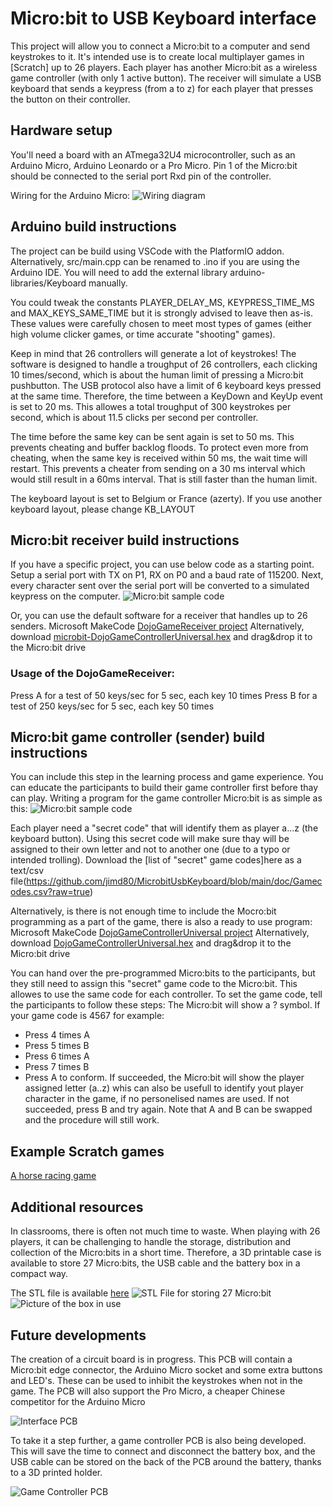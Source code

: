 # Micro:bit to USB Keyboard interface
This project will allow you to connect a Micro:bit to a computer and send keystrokes to it. It's intended use is to create local multiplayer games in [Scratch] up to 26 players. Each player has another Micro:bit as a wireless game controller (with only 1 active button). The receiver will simulate a USB keyboard that sends a keypress (from a to z) for each player that presses the button on their controller.

## Hardware setup
You'll need a board with an ATmega32U4 microcontroller, such as an Arduino Micro, Arduino Leonardo or a Pro Micro. Pin 1 of the Micro:bit should be connected to the serial port Rxd pin of the controller.

Wiring for the Arduino Micro:
![Wiring diagram](https://github.com/jimd80/MicrobitUsbKeyboard/blob/main/doc/Microbit%20to%20arduino%20micro%20connection.png?raw=true)

## Arduino build instructions
The project can be build using VSCode with the PlatformIO addon. Alternatively, src/main.cpp can be renamed to .ino if you are using the Arduino IDE. You will need to add the external library arduino-libraries/Keyboard manually.

You could tweak the constants PLAYER_DELAY_MS, KEYPRESS_TIME_MS and MAX_KEYS_SAME_TIME but it is strongly advised to leave then as-is. These values were carefully chosen to meet most types of games (either high volume clicker games, or time accurate "shooting" games).

Keep in mind that 26 controllers will generate a lot of keystrokes! The software is designed to handle a troughput of 26 controllers, each clicking 10 times/second, which is about the human limit of pressing a Micro:bit pushbutton. The USB protocol also have a limit of 6 keyboard keys pressed at the same time. Therefore, the time between a KeyDown and KeyUp event is set to 20 ms. This allowes a total troughput of 300 keystrokes per second, which is about 11.5 clicks per second per controller.

The time before the same key can be sent again is set to 50 ms. This prevents cheating and buffer backlog floods. To protect even more from cheating, when the same key is received within 50 ms, the wait time will restart. This prevents a cheater from sending on a 30 ms interval which would still result in a 60ms interval. That is still faster than the human limit.

The keyboard layout is set to Belgium or France (azerty). If you use another keyboard layout, please change KB_LAYOUT

## Micro:bit receiver build instructions
If you have a specific project, you can use below code as a starting point. Setup a serial port with TX on P1, RX on P0 and a baud rate of 115200. Next, every character sent over the serial port will be converted to a simulated keypress on the computer.
![Micro:bit sample code](https://github.com/jimd80/MicrobitUsbKeyboard/blob/main/doc/Microbit%20sample%20code.png?raw=true)

Or, you can use the default software for a receiver that handles up to 26 senders.
Microsoft MakeCode [DojoGameReceiver project](https://makecode.microbit.org/S01281-32840-25827-62408)
Alternatively, download [microbit-DojoGameControllerUniversal.hex](https://github.com/jimd80/MicrobitUsbKeyboard/blob/main/doc/microbit-DojoGameControllerUniversal.hex) and drag&drop it to the Micro:bit drive

### Usage of the DojoGameReceiver:
Press A for a test of 50 keys/sec for 5 sec, each key 10 times
Press B for a test of 250 keys/sec for 5 sec, each key 50 times

## Micro:bit game controller (sender) build instructions
You can include this step in the learning process and game experience. You can educate the participants to build their game controller first before thay can play. Writing a program for the game controller Micro:bit is as simple as this:
![Micro:bit sample code](https://github.com/jimd80/MicrobitUsbKeyboard/blob/main/doc/Microbit%20gamecontroller%20code.png?raw=true)

Each player need a "secret code" that will identify them as player a...z (the keyboard button). Using this secret code will make sure thay will be assigned to their own letter and not to another one (due to a typo or intended trolling).
Download the [list of "secret" game codes]here as a text/csv file(https://github.com/jimd80/MicrobitUsbKeyboard/blob/main/doc/Gamecodes.csv?raw=true)

Alternatively, is there is not enough time to include the Mocro:bit programming as a part of the game, there is also a ready to use program:
Microsoft MakeCode [DojoGameControllerUniversal project](https://makecode.microbit.org/S17170-50597-42799-53089)
Alternatively, download [DojoGameControllerUniversal.hex](https://github.com/jimd80/MicrobitUsbKeyboard/blob/main/doc/microbit-DojoGameControllerUniversal.hex) and drag&drop it to the Micro:bit drive

You can hand over the pre-programmed Micro:bits to the participants, but they still need to assign this "secret" game code to the Micro:bit. This allowes to use the same code for each controller. To set the game code, tell the participants to follow these steps:
The Micro:bit will show a ? symbol. If your game code is 4567 for example:
- Press 4 times A
- Press 5 times B
- Press 6 times A
- Press 7 times B
- Press A to conform.
If succeeded, the Micro:bit will show the player assigned letter (a..z) whis can also be usefull to identify yout player character in the game, if no personelised names are used.
If not succeeded, press B and try again. Note that A and B can be swapped and the procedure will still work.

## Example Scratch games
[A horse racing game](https://scratch.mit.edu/projects/1110965589/)

## Additional resources
In classrooms, there is often not much time to waste. When playing with 26 players, it can be challenging to handle the storage, distribution and collection of the Micro:bits in a short time. Therefore, a 3D printable case is available to store 27 Micro:bits, the USB cable and the battery box in a compact way.

The STL file is available [here](https://github.com/jimd80/MicrobitUsbKeyboard/blob/main/doc/Microbit%20case.stl?raw=true)
![STL File for storing 27 Micro:bit](https://github.com/jimd80/MicrobitUsbKeyboard/blob/main/doc/Microbit%20case%20stl%20file.png?raw=true)
![Picture of the box in use](https://github.com/jimd80/MicrobitUsbKeyboard/blob/main/doc/Microbit%20case%20printed%202.jpg?raw=true)

## Future developments
The creation of a circuit board is in progress. This PCB will contain a Micro:bit edge connector, the Arduino Micro socket and some extra buttons and LED's. These can be used to inhibit the keystrokes when not in the game. The PCB will also support the Pro Micro, a cheaper Chinese competitor for the Arduino Micro

![Interface PCB](https://github.com/jimd80/MicrobitUsbKeyboard/blob/main/doc/Microbit%20arduino%20bridge%20pcb.png?raw=true)

To take it a step further, a game controller PCB is also being developed. This will save the time to connect and disconnect the battery box, and the USB cable can be stored on the back of the PCB around the battery, thanks to a 3D printed holder.

![Game Controller PCB](https://github.com/jimd80/MicrobitUsbKeyboard/blob/main/doc/Gamecontroller%20pcb%203d.png?raw=true)
